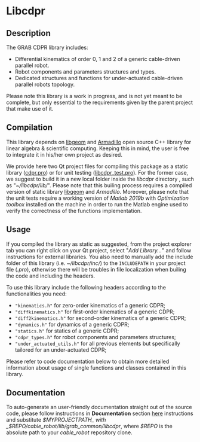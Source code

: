 # Libcdpr

## Description

The GRAB CDPR library includes:
- Differential kinematics of order 0, 1 and 2 of a generic cable-driven parallel robot.
- Robot components and parameters structures and types.
- Dedicated structures and functions for under-actuated cable-driven parallel robots topology.

Please note this library is a work in progress, and is not yet meant to be complete, but only essential to the requirements given by the parent project that make use of it.

## Compilation

This library depends on [libgeom](../libgeom) and [Armadillo](http://arma.sourceforge.net/download.html) open source C++ library for linear algebra & scientific computing. Keeping this in mind, the user is free to integrate it in his/her own project as desired.

We provide here two Qt project files for compiling this package as a static library ([cdpr.pro](./cdpr.pro)) or for unit testing ([libcdpr_test.pro](libcdpr_test.pro)). For the former case, we suggest to build it in a new local folder inside the _libcdpr_ directory , such as "_~/libcdpr/lib/_". Please note that this builing process requires a compiled version of static library [libgeom](../libgeom) and _Armadillo_. Moreover, please note that the unit tests require a working version of _Matlab 2019b_ with _Optimization toolbox_ installed on the machine in order to run the Matlab engine used to verify the correctness of the functions implementation.

## Usage

If you compiled the library as static as suggested, from the project explorer tab you can right click on your Qt project, select "_Add Library..._" and follow instructions for external libraries. You also need to manually add the include folder of this library (i.e. _~/libcdpr/inc/_) to the `INCLUDEPATH` in your project file (_.pro_), otherwise there will be troubles in file localization when builing the code and including the headers.

To use this library include the following headers according to the functionalities you need:
- `"kinematics.h"` for zero-order kinematics of a generic CDPR;
- `"diffkinematics.h"` for first-order kinematics of a generic CDPR;
- `"diff2kinematics.h"` for second-order kinematics of a generic CDPR;
- `"dynamics.h"` for dynamics of a generic CDPR;
- `"statics.h"` for statics of a generic CDPR;
- `"cdpr_types.h"` for robot components and parameters structures;
- `"under_actuated_utils.h"` for all previous elements but specifically tailored for an under-actuated CDPR;

Please refer to code documentation below to obtain more detailed information about usage of single functions and classes contained in this library.

## Documentation

To auto-generate an user-friendly documentation straight out of the source code, please follow instructions in **Documentation** section [here](../README.md) instructions and substitute _$MYPROJECTPATH_ with _$REPO/cable_robot/lib/grab_common/libcdpr_, where _$REPO_ is the absolute path to your _cable_robot_ repository clone.
